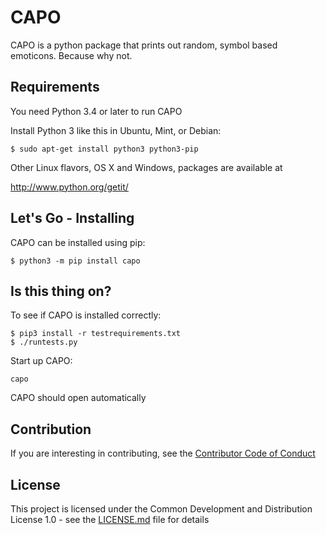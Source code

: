 # CAPO 

CAPO is a python package that prints out random, symbol based emoticons. Because why not. 

## Requirements

You need Python 3.4 or later to run CAPO

Install Python 3 like this in Ubuntu, Mint, or Debian:

```
$ sudo apt-get install python3 python3-pip
```

Other Linux flavors, OS X and Windows, packages are available at

<http://www.python.org/getit/>

## Let's Go - Installing

CAPO can be installed using pip:

```
$ python3 -m pip install capo
```

## Is this thing on?

To see if CAPO is installed correctly:

```
$ pip3 install -r testrequirements.txt
$ ./runtests.py
```

Start up CAPO:

`capo`

CAPO should open automatically



## Contribution

If you are interesting in contributing, see the [Contributor Code of Conduct](CODE-OF-CONDUCT.md)





## License

This project is licensed under the Common Development and Distribution License 1.0 - see the [LICENSE.md](LICENSE.md) file for details









